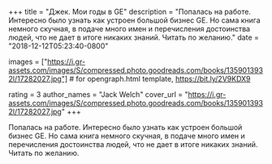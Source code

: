 
+++
title = "Джек. Мои годы в GE"
description = "Попалась на работе. Интересно было узнать как устроен большой бизнес GE. Но сама книга немного скучная, в подаче много имен и перечисления достоинства людей, что не дает в итоге никаких знаний. Читать по желанию."
date = "2018-12-12T05:23:40-0800"

images = ["https://i.gr-assets.com/images/S/compressed.photo.goodreads.com/books/1359013932l/17282027.jpg"]  # for opengraph.html template, https://bit.ly/2V9KDX9

rating = 3
author_names = "Jack Welch"
cover_url = "https://i.gr-assets.com/images/S/compressed.photo.goodreads.com/books/1359013932l/17282027.jpg"
+++

Попалась на работе. Интересно было узнать как устроен большой бизнес GE. Но сама книга немного скучная, в подаче много имен и перечисления достоинства людей, что не дает в итоге никаких знаний. Читать по желанию.
